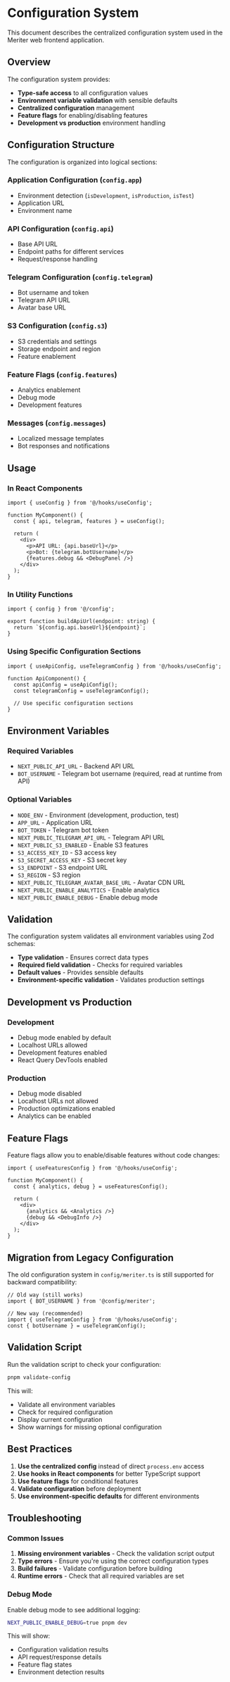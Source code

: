 # Configuration System

This document describes the centralized configuration system used in the Meriter web frontend application.

## Overview

The configuration system provides:
- **Type-safe access** to all configuration values
- **Environment variable validation** with sensible defaults
- **Centralized configuration** management
- **Feature flags** for enabling/disabling features
- **Development vs production** environment handling

## Configuration Structure

The configuration is organized into logical sections:

### Application Configuration (`config.app`)
- Environment detection (`isDevelopment`, `isProduction`, `isTest`)
- Application URL
- Environment name

### API Configuration (`config.api`)
- Base API URL
- Endpoint paths for different services
- Request/response handling

### Telegram Configuration (`config.telegram`)
- Bot username and token
- Telegram API URL
- Avatar base URL

### S3 Configuration (`config.s3`)
- S3 credentials and settings
- Storage endpoint and region
- Feature enablement

### Feature Flags (`config.features`)
- Analytics enablement
- Debug mode
- Development features

### Messages (`config.messages`)
- Localized message templates
- Bot responses and notifications

## Usage

### In React Components

```tsx
import { useConfig } from '@/hooks/useConfig';

function MyComponent() {
  const { api, telegram, features } = useConfig();
  
  return (
    <div>
      <p>API URL: {api.baseUrl}</p>
      <p>Bot: {telegram.botUsername}</p>
      {features.debug && <DebugPanel />}
    </div>
  );
}
```

### In Utility Functions

```tsx
import { config } from '@/config';

export function buildApiUrl(endpoint: string) {
  return `${config.api.baseUrl}${endpoint}`;
}
```

### Using Specific Configuration Sections

```tsx
import { useApiConfig, useTelegramConfig } from '@/hooks/useConfig';

function ApiComponent() {
  const apiConfig = useApiConfig();
  const telegramConfig = useTelegramConfig();
  
  // Use specific configuration sections
}
```

## Environment Variables

### Required Variables

- `NEXT_PUBLIC_API_URL` - Backend API URL
- `BOT_USERNAME` - Telegram bot username (required, read at runtime from API)

### Optional Variables

- `NODE_ENV` - Environment (development, production, test)
- `APP_URL` - Application URL
- `BOT_TOKEN` - Telegram bot token
- `NEXT_PUBLIC_TELEGRAM_API_URL` - Telegram API URL
- `NEXT_PUBLIC_S3_ENABLED` - Enable S3 features
- `S3_ACCESS_KEY_ID` - S3 access key
- `S3_SECRET_ACCESS_KEY` - S3 secret key
- `S3_ENDPOINT` - S3 endpoint URL
- `S3_REGION` - S3 region
- `NEXT_PUBLIC_TELEGRAM_AVATAR_BASE_URL` - Avatar CDN URL
- `NEXT_PUBLIC_ENABLE_ANALYTICS` - Enable analytics
- `NEXT_PUBLIC_ENABLE_DEBUG` - Enable debug mode

## Validation

The configuration system validates all environment variables using Zod schemas:

- **Type validation** - Ensures correct data types
- **Required field validation** - Checks for required variables
- **Default values** - Provides sensible defaults
- **Environment-specific validation** - Validates production settings

## Development vs Production

### Development
- Debug mode enabled by default
- Localhost URLs allowed
- Development features enabled
- React Query DevTools enabled

### Production
- Debug mode disabled
- Localhost URLs not allowed
- Production optimizations enabled
- Analytics can be enabled

## Feature Flags

Feature flags allow you to enable/disable features without code changes:

```tsx
import { useFeaturesConfig } from '@/hooks/useConfig';

function MyComponent() {
  const { analytics, debug } = useFeaturesConfig();
  
  return (
    <div>
      {analytics && <Analytics />}
      {debug && <DebugInfo />}
    </div>
  );
}
```

## Migration from Legacy Configuration

The old configuration system in `config/meriter.ts` is still supported for backward compatibility:

```tsx
// Old way (still works)
import { BOT_USERNAME } from '@config/meriter';

// New way (recommended)
import { useTelegramConfig } from '@/hooks/useConfig';
const { botUsername } = useTelegramConfig();
```

## Validation Script

Run the validation script to check your configuration:

```bash
pnpm validate-config
```

This will:
- Validate all environment variables
- Check for required configuration
- Display current configuration
- Show warnings for missing optional configuration

## Best Practices

1. **Use the centralized config** instead of direct `process.env` access
2. **Use hooks in React components** for better TypeScript support
3. **Use feature flags** for conditional features
4. **Validate configuration** before deployment
5. **Use environment-specific defaults** for different environments

## Troubleshooting

### Common Issues

1. **Missing environment variables** - Check the validation script output
2. **Type errors** - Ensure you're using the correct configuration types
3. **Build failures** - Validate configuration before building
4. **Runtime errors** - Check that all required variables are set

### Debug Mode

Enable debug mode to see additional logging:

```bash
NEXT_PUBLIC_ENABLE_DEBUG=true pnpm dev
```

This will show:
- Configuration validation results
- API request/response details
- Feature flag states
- Environment detection results
